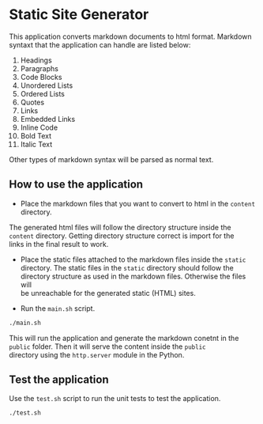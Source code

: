 # Static Site Generator
This application converts markdown documents to html format. Markdown  
syntaxt that the application can handle are listed below:
1. Headings
2. Paragraphs
3. Code Blocks
4. Unordered Lists
5. Ordered Lists
6. Quotes
7. Links
8. Embedded Links
9. Inline Code
10. Bold Text
11. Italic Text

Other types of markdown syntax will be parsed as normal text.
## How to use the application
- Place the markdown files that you want to convert to html in the `content`  
directory.

The generated html files will follow the directory structure inside the  
`content` directory. Getting directory structure correct is import for the  
links in the final result to work. 

- Place the static files attached to the markdown files inside the `static`  
directory. The static files in the `static` directory should follow the  
directory structure as used in the markdown files. Otherwise the files will  
be unreachable for the generated static (HTML) sites.  

- Run the `main.sh` script.
```bash
./main.sh
```
This will run the application and generate the markdown conetnt in the  
`public` folder. Then it will serve the content inside the `public`  
directory using the `http.server` module in the Python.
## Test the application
Use the `test.sh` script to run the unit tests to test the application.  
```bash
./test.sh
```
